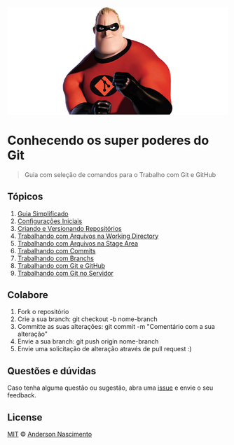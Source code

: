 ![Git Super Poderes](images/git-super-poderes.png)

# Conhecendo os super poderes do Git

> Guia com seleção de comandos para o Trabalho com Git e GitHub

## Tópicos

1. [Guia Simplificado](https://github.com/theandersonn/comandos-git/blob/master/0-guia-simplificado.md)
2. [Configurações Iniciais](https://github.com/theandersonn/comandos-git/blob/master/1-configuracoes-iniciais.md)
3. [Criando e Versionando Repositórios](https://github.com/theandersonn/comandos-git/blob/master/2-criando-e-versionando-repositorios.md)
4. [Trabalhando com Arquivos na Working Directory](https://github.com/theandersonn/comandos-git/blob/master/3-trabalhando-com-arquivos-na-working-directory.md)
5. [Trabalhando com Arquivos na Stage Area](https://github.com/theandersonn/comandos-git/blob/master/4-trabalhando-com-arquivos-na-stage-area.md)
6. [Trabalhando com Commits](https://github.com/theandersonn/comandos-git/blob/master/5-trabalhando-com-commits.md)
7. [Trabalhando com Branchs](https://github.com/theandersonn/comandos-git/blob/master/6-trabalhando-com-branchs.md)
8. [Trabalhando com Git e  GitHub](https://github.com/theandersonn/comandos-git/blob/master/7-trabalhando-com-git-e-github.md)
9. [Trabalhando com Git no Servidor](https://github.com/theandersonn/comandos-git/blob/master/8-trabalhando-com-git-no-servidor.md)

## Colabore
1. Fork o repositório
2. Crie a sua branch: git checkout -b nome-branch
3. Committe as suas alterações: git commit -m "Comentário com a sua alteração"
4. Envie a sua branch: git push origin nome-branch
5. Envie uma solicitação de alteração através de pull request :)

## Questões e dúvidas
Caso tenha alguma questão ou sugestão, abra uma [issue](https://github.com/theandersonn/comandos-git/issues/new) e envie o seu feedback.

## License

[MIT](https://github.com/theandersonn/comandos-git/blob/master/LICENSE-MIT.md) © [Anderson Nascimento](https://github.com/theandersonn)
